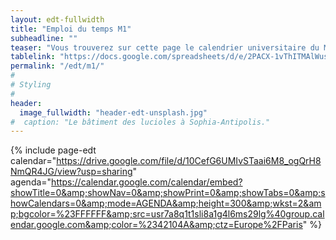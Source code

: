 ```yaml
---
layout: edt-fullwidth
title: "Emploi du temps M1"
subheadline: ""
teaser: "Vous trouverez sur cette page le calendrier universitaire du Master 1 Informatique."
tablelink: "https://docs.google.com/spreadsheets/d/e/2PACX-1vThITMAlWusIyGYxv5hhTPBGnr3Y-3rj7gN8nTreTpdfKyunC_UWhOl2-aM1PhmrGBgeogt9C9WIuvA/pubhtml?gid=1523095882&amp;single=true&amp;widget=true&amp;headers=false"
permalink: "/edt/m1/"
#
# Styling
#
header:
  image_fullwidth: "header-edt-unsplash.jpg"
#  caption: "Le bâtiment des lucioles à Sophia-Antipolis."
---
```



{% include page-edt calendar="https://drive.google.com/file/d/10CefG6UMIvSTaai6M8_ogQrH8NmQR4JG/view?usp=sharing" agenda="https://calendar.google.com/calendar/embed?showTitle=0&amp;showNav=0&amp;showPrint=0&amp;showTabs=0&amp;showCalendars=0&amp;mode=AGENDA&amp;height=300&amp;wkst=2&amp;bgcolor=%23FFFFFF&amp;src=usr7a8q1t1sli8a1g4l6ms29lg%40group.calendar.google.com&amp;color=%2342104A&amp;ctz=Europe%2FParis" %}
